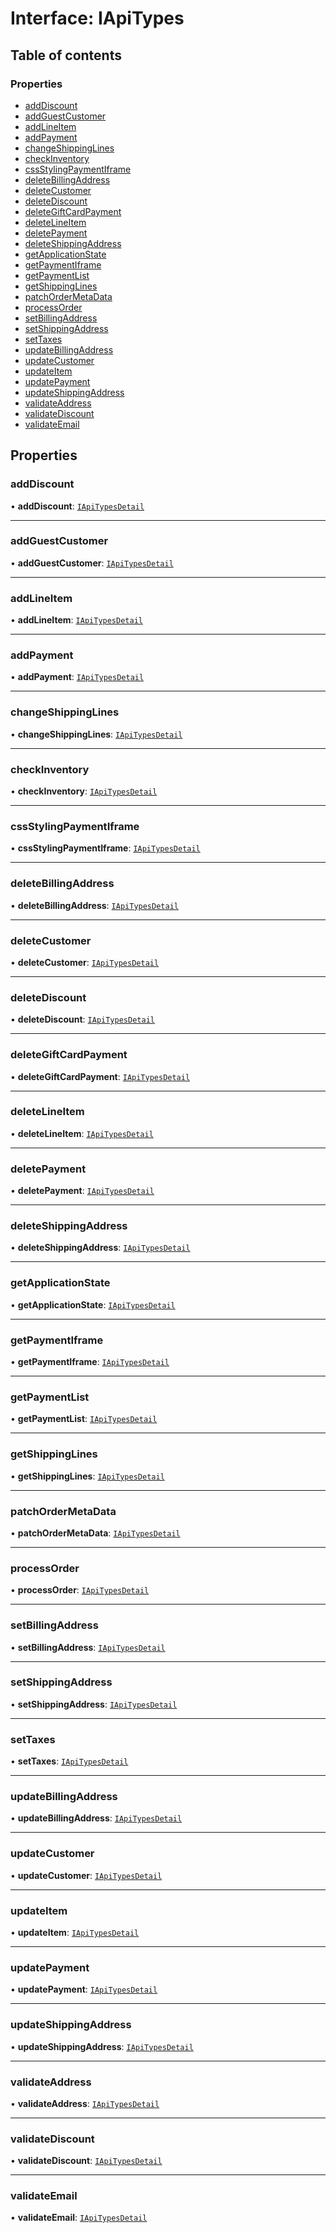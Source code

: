 # Interface: IApiTypes

## Table of contents

### Properties

- [addDiscount](IApiTypes.md#adddiscount)
- [addGuestCustomer](IApiTypes.md#addguestcustomer)
- [addLineItem](IApiTypes.md#addlineitem)
- [addPayment](IApiTypes.md#addpayment)
- [changeShippingLines](IApiTypes.md#changeshippinglines)
- [checkInventory](IApiTypes.md#checkinventory)
- [cssStylingPaymentIframe](IApiTypes.md#cssstylingpaymentiframe)
- [deleteBillingAddress](IApiTypes.md#deletebillingaddress)
- [deleteCustomer](IApiTypes.md#deletecustomer)
- [deleteDiscount](IApiTypes.md#deletediscount)
- [deleteGiftCardPayment](IApiTypes.md#deletegiftcardpayment)
- [deleteLineItem](IApiTypes.md#deletelineitem)
- [deletePayment](IApiTypes.md#deletepayment)
- [deleteShippingAddress](IApiTypes.md#deleteshippingaddress)
- [getApplicationState](IApiTypes.md#getapplicationstate)
- [getPaymentIframe](IApiTypes.md#getpaymentiframe)
- [getPaymentList](IApiTypes.md#getpaymentlist)
- [getShippingLines](IApiTypes.md#getshippinglines)
- [patchOrderMetaData](IApiTypes.md#patchordermetadata)
- [processOrder](IApiTypes.md#processorder)
- [setBillingAddress](IApiTypes.md#setbillingaddress)
- [setShippingAddress](IApiTypes.md#setshippingaddress)
- [setTaxes](IApiTypes.md#settaxes)
- [updateBillingAddress](IApiTypes.md#updatebillingaddress)
- [updateCustomer](IApiTypes.md#updatecustomer)
- [updateItem](IApiTypes.md#updateitem)
- [updatePayment](IApiTypes.md#updatepayment)
- [updateShippingAddress](IApiTypes.md#updateshippingaddress)
- [validateAddress](IApiTypes.md#validateaddress)
- [validateDiscount](IApiTypes.md#validatediscount)
- [validateEmail](IApiTypes.md#validateemail)

## Properties

### addDiscount

• **addDiscount**: [`IApiTypesDetail`](IApiTypesDetail.md)

___

### addGuestCustomer

• **addGuestCustomer**: [`IApiTypesDetail`](IApiTypesDetail.md)

___

### addLineItem

• **addLineItem**: [`IApiTypesDetail`](IApiTypesDetail.md)

___

### addPayment

• **addPayment**: [`IApiTypesDetail`](IApiTypesDetail.md)

___

### changeShippingLines

• **changeShippingLines**: [`IApiTypesDetail`](IApiTypesDetail.md)

___

### checkInventory

• **checkInventory**: [`IApiTypesDetail`](IApiTypesDetail.md)

___

### cssStylingPaymentIframe

• **cssStylingPaymentIframe**: [`IApiTypesDetail`](IApiTypesDetail.md)

___

### deleteBillingAddress

• **deleteBillingAddress**: [`IApiTypesDetail`](IApiTypesDetail.md)

___

### deleteCustomer

• **deleteCustomer**: [`IApiTypesDetail`](IApiTypesDetail.md)

___

### deleteDiscount

• **deleteDiscount**: [`IApiTypesDetail`](IApiTypesDetail.md)

___

### deleteGiftCardPayment

• **deleteGiftCardPayment**: [`IApiTypesDetail`](IApiTypesDetail.md)

___

### deleteLineItem

• **deleteLineItem**: [`IApiTypesDetail`](IApiTypesDetail.md)

___

### deletePayment

• **deletePayment**: [`IApiTypesDetail`](IApiTypesDetail.md)

___

### deleteShippingAddress

• **deleteShippingAddress**: [`IApiTypesDetail`](IApiTypesDetail.md)

___

### getApplicationState

• **getApplicationState**: [`IApiTypesDetail`](IApiTypesDetail.md)

___

### getPaymentIframe

• **getPaymentIframe**: [`IApiTypesDetail`](IApiTypesDetail.md)

___

### getPaymentList

• **getPaymentList**: [`IApiTypesDetail`](IApiTypesDetail.md)

___

### getShippingLines

• **getShippingLines**: [`IApiTypesDetail`](IApiTypesDetail.md)

___

### patchOrderMetaData

• **patchOrderMetaData**: [`IApiTypesDetail`](IApiTypesDetail.md)

___

### processOrder

• **processOrder**: [`IApiTypesDetail`](IApiTypesDetail.md)

___

### setBillingAddress

• **setBillingAddress**: [`IApiTypesDetail`](IApiTypesDetail.md)

___

### setShippingAddress

• **setShippingAddress**: [`IApiTypesDetail`](IApiTypesDetail.md)

___

### setTaxes

• **setTaxes**: [`IApiTypesDetail`](IApiTypesDetail.md)

___

### updateBillingAddress

• **updateBillingAddress**: [`IApiTypesDetail`](IApiTypesDetail.md)

___

### updateCustomer

• **updateCustomer**: [`IApiTypesDetail`](IApiTypesDetail.md)

___

### updateItem

• **updateItem**: [`IApiTypesDetail`](IApiTypesDetail.md)

___

### updatePayment

• **updatePayment**: [`IApiTypesDetail`](IApiTypesDetail.md)

___

### updateShippingAddress

• **updateShippingAddress**: [`IApiTypesDetail`](IApiTypesDetail.md)

___

### validateAddress

• **validateAddress**: [`IApiTypesDetail`](IApiTypesDetail.md)

___

### validateDiscount

• **validateDiscount**: [`IApiTypesDetail`](IApiTypesDetail.md)

___

### validateEmail

• **validateEmail**: [`IApiTypesDetail`](IApiTypesDetail.md)

